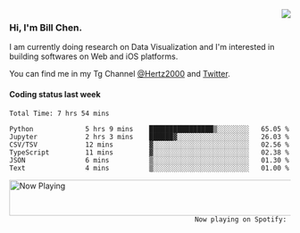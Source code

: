 <img  align="right" src="https://github-readme-stats.vercel.app/api?username=BillChen2k&show_icons=false&count_private=true&hide_title=true">

### Hi, I'm Bill Chen.

I am currently doing research on Data Visualization and I'm interested in building softwares on Web and iOS platforms.

You can find me in my Tg Channel [@Hertz2000](https://t.me/Hertz2000) and [Twitter](https://twitter.com/billchen2k).

#### Coding status last week

<!--START_SECTION:waka-->

```text
Total Time: 7 hrs 54 mins

Python             5 hrs 9 mins    ████████████████▒░░░░░░░░   65.05 %
Jupyter            2 hrs 3 mins    ██████▓░░░░░░░░░░░░░░░░░░   26.03 %
CSV/TSV            12 mins         ▓░░░░░░░░░░░░░░░░░░░░░░░░   02.56 %
TypeScript         11 mins         ▓░░░░░░░░░░░░░░░░░░░░░░░░   02.38 %
JSON               6 mins          ▒░░░░░░░░░░░░░░░░░░░░░░░░   01.30 %
Text               4 mins          ▒░░░░░░░░░░░░░░░░░░░░░░░░   01.00 %
```

<!--END_SECTION:waka-->


<div>
<a href="https://spotify-now-playing.billchen2k.vercel.app/now-playing?open">
   <img align="right" src="https://spotify-now-playing.billchen2k.vercel.app/now-playing" width="540" height="64" alt="Now Playing">
</a>
</div>

<div>
<p align="right"><code>Now playing on Spotify: </code></p>
</div>

<!--
**BillChen2K/BillChen2K** is a ✨ _special_ ✨ repository because its `README.md` (this file) appears on your GitHub profile.

Here are some ideas to get you started:

- 🔭 I’m currently working on ...
- 🌱 I’m currently learning ...
- 👯 I’m looking to collaborate on ...
- 🤔 I’m looking for help with ...
- 💬 Ask me about ...
- 📫 How to reach me: ...
- 😄 Pronouns: ...
- ⚡ Fun fact: ...
-->
